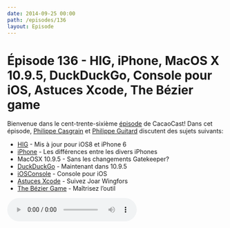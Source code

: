 ```yaml
---
date: 2014-09-25 00:00
path: /episodes/136
layout: Episode
---
```

# Épisode 136 - HIG, iPhone, MacOS X 10.9.5, DuckDuckGo, Console pour iOS, Astuces Xcode, The Bézier game
<p>Bienvenue dans le cent-trente-sixième <a href="https://cacaocast.com/media/cacaocast_136.m4a" title="CacaoCast Episode 136">épisode</a> de CacaoCast! Dans cet épisode, <a href="http://www.twitter.com/philippec" title="Philippe Casgrain sur Twitter">Philippe Casgrain</a> et <a href="http://www.twitter.com/philippeguitard" title="Philippe Guitard sur Twitter">Philippe Guitard</a> discutent des sujets suivants:</p>
<ul><li><a href="https://developer.apple.com/library/ios/documentation/UserExperience/Conceptual/MobileHIG/index.html" title="HIG">HIG</a> - Mis à jour pour iOS8 et iPhone 6</li>
<li><a href="http://www.paintcodeapp.com/news/iphone-6-screens-demystified" title="iPhone">iPhone</a> - Les différences entre les divers iPhones</li>
<li>MacOSX 10.9.5 - Sans les changements Gatekeeper?</li>
<li><a href="http://duckduckgo.com" title="DuckDuckGo">DuckDuckGo</a> - Maintenant dans 10.9.5</li>
<li><a href="http://lemonjar.com/iosconsole/" title="iOSConsole">iOSConsole</a> - Console pour iOS</li>
<li><a href="https://twitter.com/joar_at_work/status/512642834814345217" title="Astuces Xcode">Astuces Xcode</a> - Suivez Joar Wingfors</li>
<li><a href="http://bezier.method.ac" title="The Bézier Game">The Bézier Game</a> - Maîtrisez l’outil</li>
</ul>
<p><audio controls><source src="https://cacaocast.com/media/cacaocast_136.m4a" type="audio/mpeg"><source src="https://cacaocast.com/media/cacaocast_136.m4a" type="audio/mp4">Votre navigateur ne supporte pas l'élément audio / Your browser does not support the audio element.</audio></p>
